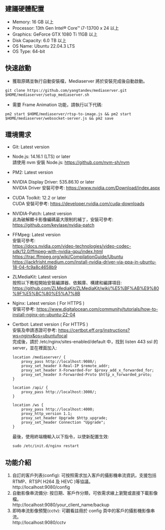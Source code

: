 ## 建議硬體配置

-   Memory: 16 GB 以上
-   Processor: 13th Gen Intel® Core™ i7-13700 x 24 以上
-   Graphics: GeForce GTX 1080 Ti 11GB 以上
-   Disk Capacity: 6.0 TB 以上
-   OS Name: Ubuntu 22.04.3 LTS
-   OS Type: 64-bit

## 快速啟動
- 獲取原碼並執行自動安裝檔，Mediaserver 將於安裝完成後自動啟動。  
```
git clone https://github.com/yangtandev/mediaserver.git 
$HOME/mediaserver/setup_mediaserver.sh
```
- 需要 Frame Animation 功能，請執行以下代碼:
``` 
pm2 start $HOME/mediaserver/rtsp-to-image.js && pm2 start $HOME/mediaserver/websocket-server.js && pm2 save
```
## 環境需求

-   Git: Latest version
-   Node.js: 14.16.1 (LTS)  or later  
    請使用 nvm 安裝 Node.js: https://github.com/nvm-sh/nvm
-   PM2: Latest version
-   NVIDIA Display Driver: 535.86.10 or later  
    NVIDIA Driver 安裝可參考: https://www.nvidia.com/Download/index.aspx
-   CUDA Toolkit: 12.2 or later  
    CUDA 安裝可參考: https://developer.nvidia.com/cuda-downloads
-   NVIDIA-Patch: Latest version  
    此為破解顯卡影像編碼最大限制的補丁，安裝可參考: https://github.com/keylase/nvidia-patch
-   FFMpeg: Latest version  
    安裝可參考:  
    https://docs.nvidia.com/video-technologies/video-codec-sdk/12.0/ffmpeg-with-nvidia-gpu/index.html
    https://trac.ffmpeg.org/wiki/CompilationGuide/Ubuntu  
    https://jackfrisht.medium.com/install-nvidia-driver-via-ppa-in-ubuntu-18-04-fc9a8c4658b9
-   ZLMediaKit: Latest version  
    按照以下教程開始安裝編譯器、依賴庫、構建和編譯項目: https://github.com/ZLMediaKit/ZLMediaKit/wiki/%E5%BF%AB%E9%80%9F%E5%BC%80%E5%A7%8B
-   Nginx: Latest version ( For HTTPS )  
    安裝可參考: https://www.digitalocean.com/community/tutorials/how-to-install-nginx-on-ubuntu-22-04
-   Certbot: Latest version ( For HTTPS )  
    安裝及申請憑證可參考: https://certbot.eff.org/instructions?ws=nginx&os=ubuntufocal  
    完成後，請於 /etc/nginx/sites-enabled/default 中，找到 listen 443 ssl 的 server，並在裡面加入:

    ```
    location /mediaserver/ {
        proxy_pass http://localhost:9080/;
        proxy_set_header X-Real-IP $remote_addr;
        proxy_set_header X-Forwarded-For $proxy_add_x_forwarded_for;
        proxy_set_header X-Forwarded-Proto $http_x_forwarded_proto;
    }
    
    location /api/ {
        proxy_pass http://localhost:3000/;
    }

    location /ws {
        proxy_pass http://localhost:4000;
        proxy_http_version 1.1;
        proxy_set_header Upgrade $http_upgrade;
        proxy_set_header Connection "Upgrade";
    }
    ```

    最後，使用終端機輸入以下指令，以使新配置生效:

    ```
    sudo /etc/init.d/nginx restart
    ```

## 功能介紹

1. 自訂的客戶列表(config): 可按照需求加入客戶的攝影機串流資訊，支援包括 RTMP、RTSP( H264 及 HEVC )等協議。  
   http://localhost:9080/config
2. 自動影像串流備分: 按日期、客戶作分類，可依需求線上瀏覽或直接下載影像檔。  
   http://localhost:9080/your_client_name/backup
3. 即時串流影像預覽(cctv): 可觀看註冊於 config 頁中的客戶的攝影機影像串流。  
   http://localhost:9080/cctv
